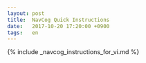 ```yaml
---
layout: post
title:  NavCog Quick Instructions
date:   2017-10-20 17:20:00 +0900
tags:   en
---
```


{% include _navcog_instructions_for_vi.md %}
